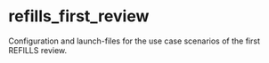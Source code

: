 # refills_first_review
Configuration and launch-files for the use case scenarios of the first REFILLS review.
